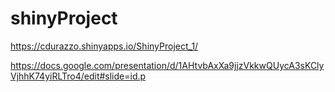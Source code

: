 # shinyProject

https://cdurazzo.shinyapps.io/ShinyProject_1/

https://docs.google.com/presentation/d/1AHtvbAxXa9jjzVkkwQUycA3sKClyVjhhK74yiRLTro4/edit#slide=id.p
